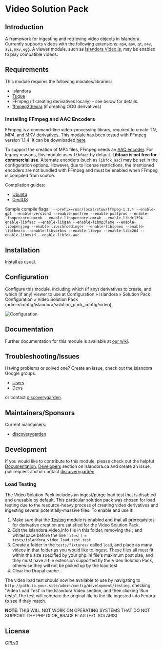 # Video Solution Pack

## Introduction

A framework for ingesting and retrieving video objects in Islandora. Currently supports videos with the following extensions:
`mp4`, `mov`, `qt`, `m4v`, `avi`, `mkv`, `ogg`. A viewer module, such as
[Islandora Video.js](https://github.com/islandora/islandora_videojs), may be enabled to play compatible videos.

## Requirements

This module requires the following modules/libraries:

* [Islandora](https://github.com/discoverygarden/islandora)
* [Tuque](https://github.com/islandora/tuque)
* FFmpeg (if creating derivatives locally) - see below for details.
* [ffmpeg2theora](http://v2v.cc/~j/ffmpeg2theora/) (if creating OGG derivatives)

### Installing FFmpeg and AAC Encoders

FFmpeg is a command-line video-processing library, required to create TN, MP4, and MKV derivatives.
This module has been tested with FFmpeg version 1.1.4. It can be downloaded
[here](http://www.ffmpeg.org/releases/ffmpeg-1.1.4.tar.gz)

To support the creation of MP4 files, FFmpeg needs an [AAC encoder](https://trac.ffmpeg.org/wiki/Encode/AAC).
For legacy reasons, this module uses `libfaac` by default. **Libfaac is not free for commercial use**. Alternate encoders
(such as `libfdk_aac`) may be set in the configuration options. However, due to license restrictions, the mentioned encoders
are not bundled with FFmpeg and must be enabled when FFmpeg is compiled from source.

Compilation guides:
* [Ubuntu](https://trac.ffmpeg.org/wiki/CompilationGuide/Ubuntu)
* [CentOS](https://trac.ffmpeg.org/wiki/CompilationGuide/Centos)

Sample compile flags: ` --prefix=/usr/local/stow/ffmpeg-1.1.4 --enable-gpl --enable-version3 --enable-nonfree --enable-postproc --enable-libopencore-amrnb --enable-libopencore-amrwb --enable-libdc1394 --enable-libfaac --enable-libgsm --enable-libmp3lame --enable-libopenjpeg --enable-libschroedinger --enable-libspeex --enable-libtheora --enable-libvorbis --enable-libvpx --enable-libx264 --enable-libxvid --enable-libfdk-aac`

## Installation

Install as
[usual](https://www.drupal.org/docs/8/extending-drupal-8/installing-drupal-8-modules).

## Configuration

Configure this module, including which (if any) derivatives to create, and
which (if any) viewer to use at Configuration » Islandora » Solution Pack Configuration » Video Solution Pack (admin/config/islandora/solution_pack_config/video).

![Configuration](https://user-images.githubusercontent.com/1943338/36505613-7a3df7a2-172a-11e8-8ad0-0c26859ccebc.png)

## Documentation

Further documentation for this module is available at [our
wiki](https://wiki.duraspace.org/display/ISLANDORA/Video+Solution+Pack).

## Troubleshooting/Issues

Having problems or solved one? Create an issue, check out the Islandora Google
groups.

* [Users](https://groups.google.com/forum/?hl=en&fromgroups#!forum/islandora)
* [Devs](https://groups.google.com/forum/?hl=en&fromgroups#!forum/islandora-dev)

or contact [discoverygarden](http://support.discoverygarden.ca).

## Maintainers/Sponsors

Current maintainers:

* [discoverygarden](http://www.discoverygarden.ca)

## Development

If you would like to contribute to this module, please check out the helpful
[Documentation](https://github.com/Islandora/islandora/wiki#wiki-documentation-for-developers),
[Developers](http://islandora.ca/developers) section on Islandora.ca and create
an issue, pull request and or contact
[discoverygarden](http://support.discoverygarden.ca).

### Load Testing

The Video Solution Pack includes an ingest/purge load test that is disabled and unusable by default. This particular solution pack was chosen for load testing due to the resource-heavy process of creating video derivatives and ingesting several potentially-massive files. To enable and use it:

1. Make sure that the [Testing](https://www.drupal.org/docs/7/testing/testing-module) module is enabled and that all prerequisites for derivative creation are satisfied for the Video Solution Pack.
2. Edit the islandora_video.info file in this folder, removing the ; and whitespace before the line `files[] = tests/islandora_video_load_test.test`
3. Create a folder in the `tests/fixtures/` called `load`, and place as many videos in that folder as you would like to ingest. These files all must fit within the size specified by your php.ini file's maximum post size, and they must have a file extension supported by the Video Solution Pack, otherwise they will not be picked up by the load test.
4. Clear the Drupal cache.

The video load test should now be available to use by navigating to `http://path.to.your.site/admin/config/development/testing`, checking 'Video Load Test' in the Islandora Video section, and then clicking 'Run tests'. The test will compare the original file to the file ingested into Fedora to see if they match.

**NOTE**: THIS WILL NOT WORK ON OPERATING SYSTEMS THAT DO NOT SUPPORT THE PHP GLOB_BRACE FLAG (E.G. SOLARIS).

## License

[GPLv3](http://www.gnu.org/licenses/gpl-3.0.txt)
